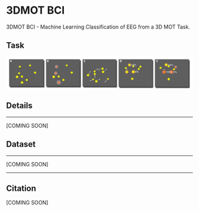 # 3DMOT BCI
3DMOT BCI - Machine Learning Classification of EEG from a 3D MOT Task.

## Task

[![3D MOT Task](./img/3D-MOT_Sequence.png)](https://www.youtube.com/watch?v=XOkEkRfEtDk)


## Details
---
[COMING SOON]

## Dataset
---
[COMING SOON]

---
## Citation
[COMING SOON]
